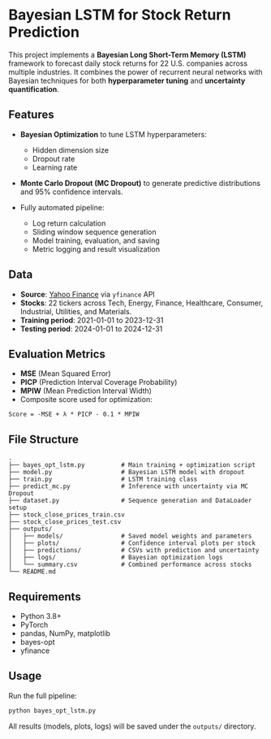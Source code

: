 # Bayesian LSTM for Stock Return Prediction

This project implements a **Bayesian Long Short-Term Memory (LSTM)** framework to forecast daily stock returns for 22 U.S. companies across multiple industries. It combines the power of recurrent neural networks with Bayesian techniques for both **hyperparameter tuning** and **uncertainty quantification**.

## Features

* **Bayesian Optimization** to tune LSTM hyperparameters:

  * Hidden dimension size
  * Dropout rate
  * Learning rate
* **Monte Carlo Dropout (MC Dropout)** to generate predictive distributions and 95% confidence intervals.
* Fully automated pipeline:

  * Log return calculation
  * Sliding window sequence generation
  * Model training, evaluation, and saving
  * Metric logging and result visualization

## Data

* **Source**: [Yahoo Finance](https://finance.yahoo.com) via `yfinance` API
* **Stocks**: 22 tickers across Tech, Energy, Finance, Healthcare, Consumer, Industrial, Utilities, and Materials.
* **Training period**: 2021-01-01 to 2023-12-31
* **Testing period**: 2024-01-01 to 2024-12-31

## Evaluation Metrics

* **MSE** (Mean Squared Error)
* **PICP** (Prediction Interval Coverage Probability)
* **MPIW** (Mean Prediction Interval Width)
* Composite score used for optimization:

```
Score = -MSE + λ * PICP - 0.1 * MPIW
```

## File Structure

```
.
├── bayes_opt_lstm.py          # Main training + optimization script
├── model.py                   # Bayesian LSTM model with dropout
├── train.py                   # LSTM training class
├── predict_mc.py              # Inference with uncertainty via MC Dropout
├── dataset.py                 # Sequence generation and DataLoader setup
├── stock_close_prices_train.csv
├── stock_close_prices_test.csv
├── outputs/
│   ├── models/                # Saved model weights and parameters
│   ├── plots/                 # Confidence interval plots per stock
│   ├── predictions/           # CSVs with prediction and uncertainty
│   ├── logs/                  # Bayesian optimization logs
│   └── summary.csv            # Combined performance across stocks
└── README.md
```

## Requirements

* Python 3.8+
* PyTorch
* pandas, NumPy, matplotlib
* bayes-opt
* yfinance

## Usage

Run the full pipeline:

```bash
python bayes_opt_lstm.py
```

All results (models, plots, logs) will be saved under the `outputs/` directory.

